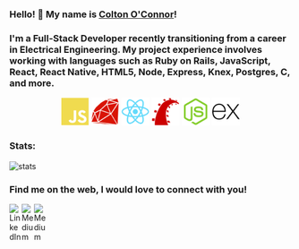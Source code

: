 ### Hello! 👋 My name is [Colton O'Connor](https://coltonoconnor.com/)!

### I'm a Full-Stack Developer recently transitioning from a career in Electrical Engineering. My project experience involves working with languages such as Ruby on Rails, JavaScript, React, React Native, HTML5, Node, Express, Knex, Postgres, C, and more.

<p align="center">
<img src="https://github.com/devicons/devicon/blob/master/icons/javascript/javascript-plain.svg" alt="JavaScript Logo" width="50" height="50" /> 
<img src="https://github.com/devicons/devicon/blob/master/icons/ruby/ruby-plain.svg" alt="Ruby Logo" width="50" height="50" /> 
<img src="https://github.com/devicons/devicon/blob/master/icons/react/react-original.svg" alt="React Logo" height="50" width="50" /> 
<img src="https://github.com/devicons/devicon/blob/master/icons/rails/rails-plain.svg" alt="Rails Logo" width="50" height="50" /> 
<img src="https://github.com/devicons/devicon/blob/master/icons/nodejs/nodejs-plain.svg" alt="Node Logo" width="50" height="50" /> 
<img src="https://github.com/devicons/devicon/blob/master/icons/express/express-original.svg" alt="Express Logo" width="50" height="50" /> 
 </p>

 ### Stats:

<img align='center' alt='stats' src='https://github-readme-stats.vercel.app/api?username=bigdumbbaby&show_icons=true&hide_border=true' />

### Find me on the web, I would love to connect with you!

[<img align='left' alt='LinkedIn' width='22px' src='https://cdn.jsdelivr.net/npm/simple-icons@v3/icons/linkedin.svg' />](https://www.linkedin.com/in/colton-o-connor/)
[<img align='left' alt='Medium' width='22px' src='https://cdn.jsdelivr.net/npm/simple-icons@v3/icons/medium.svg' />](https://colton-shawn-oconnor.medium.com/)
[<img align='left' alt='Medium' width='22px' src='https://cdn.jsdelivr.net/npm/simple-icons@3.13.0/icons/protonmail.svg' />](mailto:colton.shawn.oconnor@gmail.com)

<!--
**bigdumbbaby/bigdumbbaby** is a ✨ _special_ ✨ repository because its `README.md` (this file) appears on your GitHub profile.

Here are some ideas to get you started:

- 🔭 I’m currently working on ...
- 🌱 I’m currently learning ...
- 👯 I’m looking to collaborate on ...
- 🤔 I’m looking for help with ...
- 💬 Ask me about ...
- 📫 How to reach me: ...
- 😄 Pronouns: ...
- ⚡ Fun fact: ...
-->
